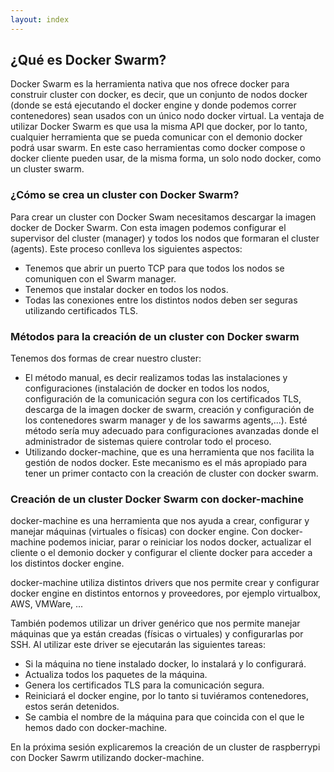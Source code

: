 ```yaml
---
layout: index
---
```


## ¿Qué es Docker Swarm?

Docker Swarm es la herramienta nativa que nos ofrece docker para construir cluster con docker, es decir, que un conjunto de nodos docker (donde se está ejecutando el docker engine y donde podemos correr contenedores) sean usados con un único nodo docker virtual. La ventaja de utilizar Docker Swarm es que usa la misma API que docker, por lo tanto, cualquier herramienta que se pueda comunicar con el demonio docker podrá usar swarm. En este caso herramientas como docker compose o docker cliente pueden usar, de la misma forma, un solo nodo docker, como un cluster swarm.

### ¿Cómo se crea un cluster con Docker Swarm?

Para crear un cluster con Docker Swam necesitamos descargar la imagen docker de Docker Swarm. Con esta imagen podemos configurar el supervisor del cluster (manager) y todos los nodos que formaran el cluster (agents). Este proceso conlleva los siguientes aspectos:

* Tenemos que abrir un puerto TCP para que todos los nodos se comuniquen con el Swarm manager.
* Tenemos que instalar docker en todos los nodos.
* Todas las conexiones entre los distintos nodos deben ser seguras utilizando certificados TLS.

### Métodos para la creación de un cluster con Docker swarm

Tenemos dos formas de crear nuestro cluster:

* El método manual, es decir realizamos todas las instalaciones y configuraciones (instalación de docker en todos los nodos, configuración de la comunicación segura con los certificados TLS, descarga de la imagen docker de swarm, creación y configuración de los contenedores swarm manager y de los sawarms agents,...). Esté método sería muy adecuado para configuraciones avanzadas donde el administrador de sistemas quiere controlar todo el proceso.
* Utilizando docker-machine, que es una herramienta que nos facilita la gestión de nodos docker. Este mecanismo es el más apropiado para tener un primer contacto con la creación de cluster con docker swarm.

### Creación de un cluster Docker Swarm con docker-machine

docker-machine es una herramienta que nos ayuda a crear, configurar y manejar máquinas (virtuales o físicas) con docker engine. Con docker-machine podemos iniciar, parar o reiniciar los nodos docker, actualizar el cliente o el demonio docker y configurar el cliente docker para acceder a los distintos docker engine.

docker-machine utiliza distintos drivers que nos permite crear y configurar docker engine en distintos entornos y proveedores, por ejemplo virtualbox, AWS, VMWare, ... 

También podemos utilizar un driver genérico que nos permite manejar máquinas que ya están creadas (físicas o virtuales) y configurarlas por SSH. Al utilizar este driver se ejecutarán las siguientes tareas:

* Si la máquina no tiene instalado docker, lo instalará y lo configurará.
* Actualiza todos los paquetes de la máquina.
* Genera los certificados TLS para la comunicación segura.
* Reiniciará el docker engine, por lo tanto si tuviéramos contenedores, estos serán detenidos.
* Se cambia el nombre de la máquina para que coincida con el que le hemos dado con docker-machine.

En la próxima sesión explicaremos la creación de un cluster de raspberrypi con Docker Sawrm utilizando docker-machine.